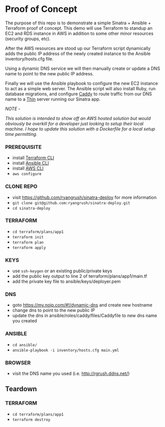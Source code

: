 # Proof of Concept

The purpose of this repo is to demonstrate a simple Sinatra + Ansible + Terraform proof of concept. This demo will use Terraform to standup an EC2 and RDS instance in AWS in addition to some other minor resources (security groups, etc).

After the AWS resources are stood up our Terraform script dynamically adds the public IP address of the newly created instance to the Ansible inventory/hosts.cfg file.

Using a dynamic DNS service we will then manually create or update a DNS name to point to the new public IP address.

Finally we will use the Ansible playbook to configure the new EC2 instance to act as a simple web server. The Ansible script will also install Ruby, run database migrations, and configure [Caddy](https://caddyserver.com/) to route traffic from our DNS name to a [Thin](https://github.com/macournoyer/thin) server running our Sinatra app.


*NOTE -*

*This solution is intended to show off an AWS hosted solution but would obviously be overkill for a developer just looking to setup their local machine. I hope to update this solution with a Dockerfile for a local setup time permitting.*



### PREREQUISITE

- install [Terraform CLI](https://learn.hashicorp.com/tutorials/terraform/install-cli)
- install [Ansible CLI](https://docs.ansible.com/ansible/latest/installation_guide/intro_installation.html)
- install [AWS CLI](https://docs.aws.amazon.com/cli/latest/userguide/install-cliv2.html)
- `aws configure`


### CLONE REPO

- visit https://github.com/ryangrush/sinatra-deploy for more information
- `git clone git@github.com:ryangrush/sinatra-deploy.git`
- `cd sinatra-deploy`


### TERRAFORM

- `cd terraform/plans/app1`
- `terraform init`
- `terraform plan`
- `terraform apply`


### KEYS

- use `ssh-keygen` or an existing public/private keys
- add the public key output to line 2 of terraform/plans/app1/main.tf
- add the private key file to ansible/keys/deployer.pem


### DNS

- goto https://my.noip.com/#!/dynamic-dns and create new hostname
- change dns to point to the new public IP
- update the dns in ansible/roles/caddy/files/Caddyfile to new dns name you created


### ANSIBLE

- `cd ansible/`
- `ansible-playbook -i inventory/hosts.cfg main.yml`


### BROWSER

- visit the DNS name you used (i.e. http://rgrush.ddns.net/)



## Teardown

### TERRAFORM

- `cd terraform/plans/app1`
- `terraform destroy`
